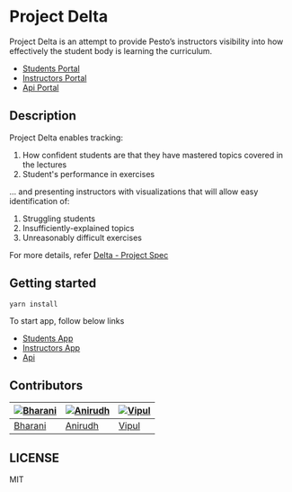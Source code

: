 # Project Delta
Project Delta is an attempt to provide Pesto’s instructors visibility into how effectively the student body is learning the curriculum.

- [Students Portal](https://deltapesto.herokuapp.com/)
- [Instructors Portal](https://deltapesto-instructors.herokuapp.com/)
- [Api Portal](https://deltapesto-api.herokuapp.com/)

## Description
Project Delta enables tracking:
1. How confident students are that they have mastered topics covered in the lectures
2. Student's performance in exercises

… and presenting instructors with visualizations that will allow easy identification of:
1. Struggling students
2. Insufficiently-explained topics
3. Unreasonably difficult exercises

For more details, refer [Delta - Project Spec](__specs__/Delta-ProjectSpec.pdf)

## Getting started

```shell
yarn install
```

To start app, follow below links
- [Students App](packages/students)
- [Instructors App](packages/instructors)
- [Api](packages/api)

## Contributors
[![Bharani](https://github.com/bharaninb.png?size=100)](https://github.com/bharaninb) | [![Anirudh](https://github.com/ackinc.png?size=100)](https://github.com/ackinc) | [![Vipul](https://github.com/vipulrawat.png?size=100)](https://github.com/monisahmad)
---|---|---
[Bharani](https://github.com/bharaninb) | [Anirudh](https://github.com/ackinc) | [Vipul](https://github.com/vipulrawat)

## LICENSE

MIT